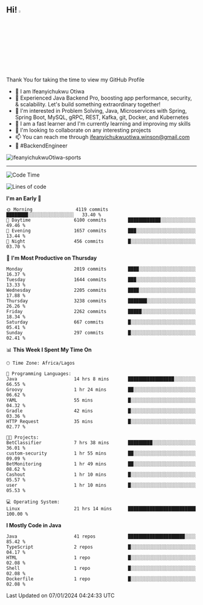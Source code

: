<!-- BLOG-POST-LIST:START --><!-- BLOG-POST-LIST:END -->

## Hi! <img src="https://media.giphy.com/media/hvRJCLFzcasrR4ia7z/giphy.gif" width="4%"> 

Thank You for taking the time to view my GitHub Profile

- 👋 I am Ifeanyichukwu Otiwa
- 🚀 Experienced Java Backend Pro, boosting app performance, security, & scalability. Let's build something extraordinary together!
- 👀 I'm interested in Problem Solving, Java, Microservices with Spring, Spring Boot, MySQL, gRPC, REST, Kafka, git, Docker, and Kubernetes
- 🌱 I am a fast learner and I'm currently learning and improving my skills
- 💞️ I'm looking to collaborate on any interesting projects
- 📫 You can reach me through ifeanyichukwuotiwa.winson@gmail.com
- 🚀 #BackendEngineer

<p align="left" marginTop="10px"> <img src="https://komarev.com/ghpvc/?username=ifeanyichukwuOtiwa-sports&label=Profile%20views&color=0e75b6&style=for-the-badge" alt="ifeanyichukwuOtiwa-sports" /> </p>

***

<!--START_SECTION:waka-->
![Code Time](http://img.shields.io/badge/Code%20Time-2%2C082%20hrs%2045%20mins-blue)

![Lines of code](https://img.shields.io/badge/From%20Hello%20World%20I%27ve%20Written-4.5%20million%20lines%20of%20code-blue)

**I'm an Early 🐤** 

```text
🌞 Morning                4119 commits        ████████░░░░░░░░░░░░░░░░░   33.40 % 
🌆 Daytime                6100 commits        ████████████░░░░░░░░░░░░░   49.46 % 
🌃 Evening                1657 commits        ███░░░░░░░░░░░░░░░░░░░░░░   13.44 % 
🌙 Night                  456 commits         █░░░░░░░░░░░░░░░░░░░░░░░░   03.70 % 
```
📅 **I'm Most Productive on Thursday** 

```text
Monday                   2019 commits        ████░░░░░░░░░░░░░░░░░░░░░   16.37 % 
Tuesday                  1644 commits        ███░░░░░░░░░░░░░░░░░░░░░░   13.33 % 
Wednesday                2205 commits        ████░░░░░░░░░░░░░░░░░░░░░   17.88 % 
Thursday                 3238 commits        ███████░░░░░░░░░░░░░░░░░░   26.26 % 
Friday                   2262 commits        █████░░░░░░░░░░░░░░░░░░░░   18.34 % 
Saturday                 667 commits         █░░░░░░░░░░░░░░░░░░░░░░░░   05.41 % 
Sunday                   297 commits         █░░░░░░░░░░░░░░░░░░░░░░░░   02.41 % 
```


📊 **This Week I Spent My Time On** 

```text
🕑︎ Time Zone: Africa/Lagos

💬 Programming Languages: 
Java                     14 hrs 8 mins       █████████████████░░░░░░░░   66.55 % 
Groovy                   1 hr 24 mins        ██░░░░░░░░░░░░░░░░░░░░░░░   06.62 % 
YAML                     55 mins             █░░░░░░░░░░░░░░░░░░░░░░░░   04.32 % 
Gradle                   42 mins             █░░░░░░░░░░░░░░░░░░░░░░░░   03.36 % 
HTTP Request             35 mins             █░░░░░░░░░░░░░░░░░░░░░░░░   02.77 % 

🐱‍💻 Projects: 
BetClassifier            7 hrs 38 mins       █████████░░░░░░░░░░░░░░░░   36.01 % 
custom-security          1 hr 55 mins        ██░░░░░░░░░░░░░░░░░░░░░░░   09.09 % 
BetMonitoring            1 hr 49 mins        ██░░░░░░░░░░░░░░░░░░░░░░░   08.62 % 
Cashout                  1 hr 10 mins        █░░░░░░░░░░░░░░░░░░░░░░░░   05.57 % 
user                     1 hr 10 mins        █░░░░░░░░░░░░░░░░░░░░░░░░   05.53 % 

💻 Operating System: 
Linux                    21 hrs 14 mins      █████████████████████████   100.00 % 
```

**I Mostly Code in Java** 

```text
Java                     41 repos            █████████████████████░░░░   85.42 % 
TypeScript               2 repos             █░░░░░░░░░░░░░░░░░░░░░░░░   04.17 % 
HTML                     1 repo              █░░░░░░░░░░░░░░░░░░░░░░░░   02.08 % 
Shell                    1 repo              █░░░░░░░░░░░░░░░░░░░░░░░░   02.08 % 
Dockerfile               1 repo              █░░░░░░░░░░░░░░░░░░░░░░░░   02.08 % 
```




 Last Updated on 07/01/2024 04:24:33 UTC
<!--END_SECTION:waka-->

<!--
<p align="center">
![trophy](https://github-profile-trophy.vercel.app/?username=ifeanyichukwuOtiwa-sports&theme=onedark) (https://github.com/ryo-ma/github-profile-trophy)
</p>
-->

<!---
ifeanyi-otiwa/ifeanyi-otiwa is a ✨ special ✨ repository because its `README.md` (this file) appears on your GitHub profile.
You can click the Preview link to take a look at your changes.
--->
